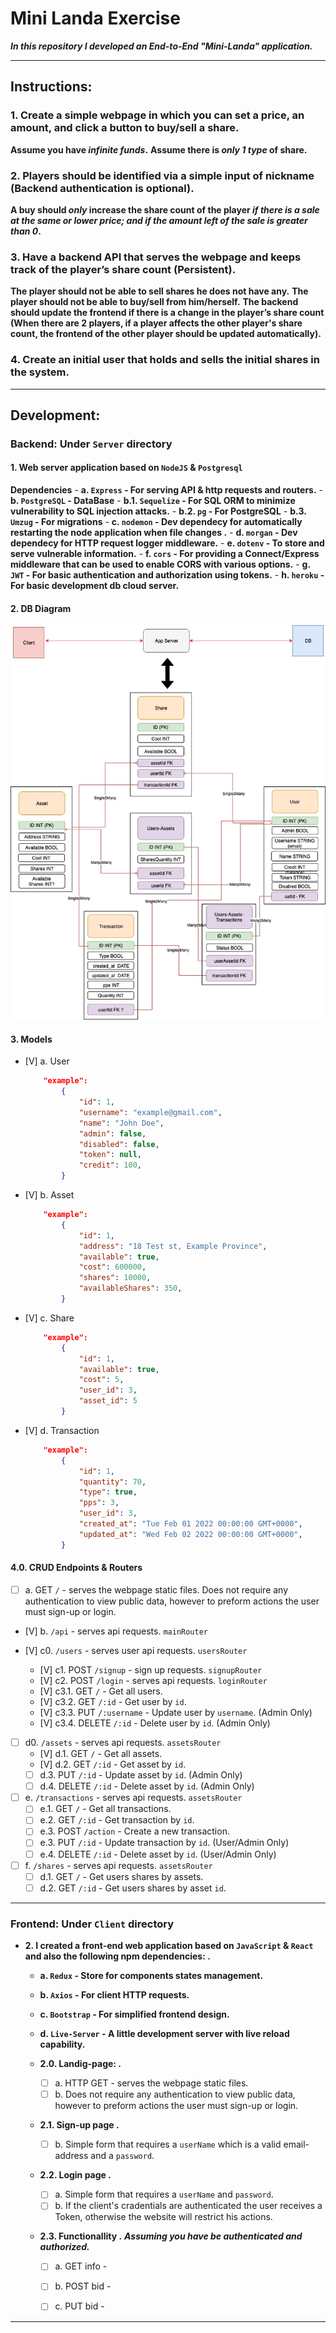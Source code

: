 # Mini Landa Exercise

***In this repository I developed an End-to-End "Mini-Landa" application.***

---
## Instructions:

### 1. Create a simple webpage in which you can set a price, an amount, and click a button to buy/sell a share.

**Assume you have _infinite funds_.**
**Assume there is _only 1 type_ of share.**

### 2. Players should be identified via a simple input of nickname (Backend authentication is optional).

**A buy should _only_ increase the share count of the player _if there is a sale at the same or lower price; and if the amount left of the sale is greater than 0_.**

### 3. Have a backend API that serves the webpage and keeps track of the player’s share count (Persistent).

**The player should not be able to sell shares he does not have any.**
**The player should not be able to buy/sell from him/herself.**
**The backend should update the frontend if there is a change in the player’s share count (When there are 2 players, if a player affects the other player's share count, the frontend of the other player should be updated automatically).**

### 4. Create an initial user that holds and sells the initial shares in the system.

---

## Development:

### Backend: Under `Server` directory

#### 1. Web server application based on `NodeJS` & `Postgresql` 
**Dependencies**
    - **a. `Express` - For serving API & http requests and routers.**
    - **b. `PostgreSQL` - DataBase**
        - **b.1. `Sequelize` - For SQL ORM to minimize vulnerability to SQL injection attacks.**
        - **b.2. `pg` - For PostgreSQL**
        - **b.3. `Umzug` - For migrations**
    - **c. `nodemon` - Dev dependecy for automatically restarting the node application when file changes .**
    - **d. `morgan` - Dev dependecy for HTTP request logger middleware.**
    - **e. `dotenv` - To store and serve vulnerable information.**
    - **f. `cors` - For providing a Connect/Express middleware that can be used to enable CORS with various options.**
    - **g. `JWT` - For basic authentication and authorization using tokens.**
    - **h. `heroku` - For basic development db cloud server.**

#### 2. DB Diagram 

![Example](./Assets/Mini-Landa-1.0.0.jpg)

#### 3. Models 

- [V] a. User 

    ```json
        "example":
            {
                "id": 1,
                "username": "example@gmail.com", 
                "name": "John Doe",
                "admin": false,
                "disabled": false,
                "token": null,
                "credit": 100,
            }
    ```

- [V] b. Asset 
    ```json
        "example":
            {
                "id": 1,
                "address": "18 Test st, Example Province",
                "available": true,
                "cost": 600000,
                "shares": 10000,
                "availableShares": 350,
            }
    ```       
- [V] c. Share  
    ```json
        "example":
            {
                "id": 1,
                "available": true,
                "cost": 5,
                "user_id": 3,
                "asset_id": 5
            }
    ```   
- [V] d. Transaction 
    ```json
        "example":
            {
                "id": 1,
                "quantity": 70,
                "type": true,
                "pps": 3,
                "user_id": 3,
                "created_at": "Tue Feb 01 2022 00:00:00 GMT+0000",
                "updated_at": "Wed Feb 02 2022 00:00:00 GMT+0000",
            }
    ```     
#### 4.0. CRUD Endpoints & Routers 
- [ ] a. GET `/` - serves the webpage static files. 
    Does not require any authentication to view public data, however to preform actions the user must sign-up or login.  

- [V] b. `/api` - serves api requests. `mainRouter`  

- [V] c0. `/users` - serves user api requests. `usersRouter`
    - [V] c1. POST `/signup` - sign up requests. `signupRouter`
    - [V] c2. POST `/login` - serves api requests. `loginRouter`
    - [V] c3.1. GET `/` - Get all users.
    - [V] c3.2. GET `/:id` - Get user by `id`.
    - [V] c3.3. PUT `/:username` - Update user by `username`. (Admin Only)
    - [V] c3.4. DELETE `/:id` - Delete user by `id`. (Admin Only)

- [ ] d0. `/assets` - serves api requests. `assetsRouter`
    - [V] d.1. GET `/` - Get all assets.
    - [V] d.2. GET `/:id` - Get asset by `id`.
    - [ ] d.3. PUT `/:id` - Update asset by `id`. (Admin Only)
    - [ ] d.4. DELETE `/:id` - Delete asset by `id`. (Admin Only)  

- [ ] e. `/transactions` - serves api requests. `assetsRouter`
    - [ ] e.1. GET `/` - Get all transactions.
    - [ ] e.2. GET `/:id` - Get transaction by `id`.
    - [ ] e.3. POST `/action` - Create a new transaction.
    - [ ] e.3. PUT `/:id` - Update transaction by `id`. (User/Admin Only)
    - [ ] e.4. DELETE `/:id` - Delete asset by `id`. (User/Admin Only) 

- [ ] f. `/shares` - serves api requests. `assetsRouter` 
    - [ ] d.1. GET `/` - Get users shares by assets.
    - [ ] d.2. GET `/:id` - Get users shares by asset `id`.

---
### Frontend: Under `Client` directory

- **2. I created a front-end web application based on `JavaScript` & `React` and also the following npm dependencies: .**
    - **a. `Redux` - Store for components states management.**
    - **b. `Axios` - For client HTTP requests.**
    - **c. `Bootstrap` - For simplified frontend design.**
    - **d. `Live-Server` - A little development server with live reload capability.**
        

    - **2.0. Landig-page: .**
        - [ ] a. HTTP GET - serves the webpage static files. 
        - [ ] b. Does not require any authentication to view public data, however to preform actions the user must sign-up or login.    

    - **2.1. Sign-up page .**
        <!-- - [ ] a. HTTP GET - serves the webpage static files.  -->
        - [ ] b. Simple form that requires a `userName` which is a valid email-address and a `password`.

    - **2.2. Login page .**
        - [ ] a. Simple form that requires a `userName` and `password`.
        - [ ] b. If the client's cradentials are authenticated the user receives a Token, otherwise the website will restrict his actions.

    - **2.3. Functionallity .**
        ***Assuming you have be authenticated and authorized.***
        - [ ] a. GET info - 
        - [ ] b. POST bid - 
        - [ ] c. PUT bid - 


---

